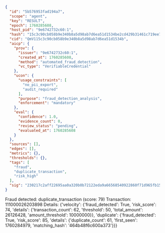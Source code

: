 ```json
{
  "id": "5b576953fad194a7",
  "scope": "agent",
  "key": "RESULT",
  "epoch": 1760285608,
  "host_pid": "9e6742732c60:1",
  "hash": "15c3c90cb058b9e340b8a5d98ab7d6ea51d1534be2cd429b31461c719ee71e9f",
  "cid": "QmV115c3c90cb058b9e340b8a5d98ab7d6ea51d1534b",
  "aicp": {
    "prov": {
      "issuer": "9e6742732c60:1",
      "created_at": 1760285608,
      "method": "automated_fraud_detection",
      "vc_type": "VerifiableCredential"
    },
    "ucon": {
      "usage_constraints": [
        "no_pii_export",
        "audit_required"
      ],
      "purpose": "fraud_detection_analysis",
      "enforcement": "mandatory"
    },
    "eval": {
      "confidence": 1.0,
      "evidence_count": 0,
      "review_status": "pending",
      "evaluated_at": 1760285608
    }
  },
  "sources": [],
  "edges": [],
  "metrics": {},
  "thresholds": {},
  "tags": [
    "fraud",
    "duplicate_transaction",
    "risk_high"
  ],
  "sig": "230217c2aff22695aa0a320b0b72122eda9a66568540922860f71d965fb154f6"
}
```

Fraud detected: duplicate_transaction (score: 79)
Transaction: 111000026203898
Details: {'velocity': {'fraud_detected': True, 'risk_score': 74, 'details': {'transaction_count': 62, 'threshold': 50, 'total_amount': 26126428, 'amount_threshold': 10000000}}, 'duplicate': {'fraud_detected': True, 'risk_score': 85, 'details': {'duplicate_count': 61, 'first_seen': 1760284979, 'matching_hash': '464b48f6c600a373'}}}
